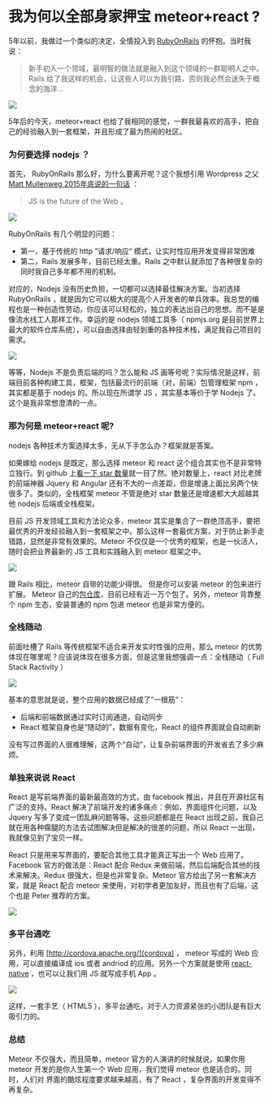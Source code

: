 # 我为何以全部身家押宝 meteor+react ?

5年以前，我做过一个类似的决定，全情投入到 [RubyOnRails](http://happypeter.github.io/ruby-on-rails.html) 的怀抱。当时我说：

> 新手初入一个领域，最明智的做法就是融入到这个领域的一群聪明人之中。Rails 给了我这样的机会，让这些人可以为我引路，否则我必然会迷失于概念的海洋...

![](http://media.haoduoshipin.com/pic/haoduo/180/rails-meteor.png)

5年后的今天，meteor+react 也给了我相同的感觉，一群我最喜欢的高手，把自己的经验融入到一套框架，并且形成了最为热闹的社区。

### 为何要选择 nodejs ？

首先， RubyOnRails 那么好，为什么要离开呢？这个我想引用 Wordpress 之父 [Matt Mullenweg 2015年底说的一句话](http://wesbos.com/learn-javascript/) ：

> JS is the future of the Web 。

![](http://media.haoduoshipin.com/pic/haoduo/180/matt-js.png)


RubyOnRails 有几个明显的问题：

- 第一，基于传统的 http ”请求/响应“ 模式，让实时性应用开发变得非常困难
- 第二，Rails 发展多年，目前已经太重。Rails 之中默认就添加了各种很复杂的同时我自己多年都不用的机制。

对应的，Nodejs 没有历史负担，一切都可以选择最佳解决方案。当初选择 RubyOnRails ，就是因为它可以极大的提高个人开发者的单兵效率。我总觉的编程也是一种创造性劳动，你应该可以轻松的，独立的表达出自己的思想。而不是是像流水线工人那样工作。幸运的是 nodejs 领域工具多（ npmjs.org 是目前世界上最大的软件仓库系统），可以自由选择由轻到重的各种技术栈，满足我自己项目的需求。

![](http://media.haoduoshipin.com/pic/haoduo/180/painter.png)


等等，Nodejs 不是负责后端的吗？怎么能和 JS 画等号呢？实际情况是这样，前端目前各种构建工具，框架，包括最流行的前端（对，前端）包管理框架 npm ，其实都是基于 nodejs 的。所以现在所谓学 JS ，其实基本等价于学 Nodejs 了。这个是我非常想澄清的一点。

### 那为何是 meteor+react 呢?

nodejs 各种技术方案选择太多，无从下手怎么办？框架就是答案。

如果嫁给 nodejs 是既定，那么选择 meteor 和 react 这个组合其实也不是非常特立独行。到 github 上[看一下 star 数量](https://github.com/search?utf8=%E2%9C%93&q=stars%3A%3E%3D10000)就一目了然。绝对数量上，react 对比老牌的前端神器 Jquery 和 Angular 还有不大的一点差距，但是增速上面比另两个快很多了。类似的，全栈框架 meteor 不管是绝对 star 数量还是增速都大大超越其他 nodejs 后端或全栈框架。

目前 JS 开发领域工具和方法论众多，meteor 其实是集合了一群绝顶高手，要把最优秀的开发经验融入到一套框架之中。那么这样一套最优方案，对于防止新手走错路，显然是非常有效果的。Meteor 不仅仅是一个优秀的框架，也是一伙活人，随时会把业界最新的 JS 工具和实践融入到 meteor 框架之中。

![](http://media.haoduoshipin.com/pic/haoduo/180/with-masters.png)


跟 Rails 相比，meteor 自带的功能少得很。 但是你可以安装 meteor 的包来进行扩展。 Meteor 自己的[包仓库](https://atmospherejs.com)，目前已经有近一万个包了。另外，meteor 背靠整个 npm 生态，安装普通的 npm 包进 meteor 也是非常方便的。

### 全栈随动

前面吐槽了 Rails 等传统框架不适合来开发实时性强的应用，那么 meteor 的优势体现在哪里呢？应该说体现在很多方面，但是这里我想强调一点：全栈随动（ Full Stack Ractivity ）

![](http://media.haoduoshipin.com/pic/haoduo/180/fsr.png)


基本的意思就是说，整个应用的数据已经成了”一根筋“：

- 后端和前端数据通过实时订阅通道，自动同步
- React 框架自身也是“随动的”，数据有变化，React 的组件界面就会自动刷新

没有写过界面的人很难理解，这两个“自动”，让复杂前端界面的开发省去了多少麻烦。

### 单独来说说 React

React 是写前端界面的最新最高效的方式，由 facebook 推出，并且在开源社区有广泛的支持。React 解决了前端开发的诸多痛点：例如，界面组件化问题，以及 Jquery 写多了变成一团乱麻问题等等。这些问题都是在 React 出现之前，我自己就在用各种瘸腿的方法去试图解决但是解决的很差的问题，所以 React 一出现，我就像见到了宝贝一样。

React 只是用来写界面的，要配合其他工具才能真正写出一个 Web 应用了。Facebook 官方的做法是：React 配合 Redux 来做前端，然后后端配合其他的技术来解决。Redux 很强大，但是也非常复杂。Meteor 官方给出了另一套解决方案，就是 React 配合 meteor 来使用，对初学者更加友好，而且也有了后端，这个也是 Peter 推荐的方案。

![](http://media.haoduoshipin.com/pic/haoduo/180/no-redux.png)


### 多平台通吃 

另外，利用 [http://cordova.apache.org/](cordova) ， meteor 写成的 Web 应用，可以直接编译成 ios 或者 andriod 的应用。另外一个方案就是使用 [react-native](![](http://media.haoduoshipin.com/pic/haoduo/180/fsr.png)
) ，也可以让我们用 JS 就写成手机 App 。

![](http://media.haoduoshipin.com/pic/haoduo/180/cross-platform.png)

这样，一套手艺（ HTML5 ），多平台通吃，对于人力资源紧张的小团队是有巨大吸引力的。

### 总结

Meteor 不仅强大，而且简单，meteor 官方的人演讲的时候就说，如果你用 meteor 开发的是你人生第一个 Web 应用，我们觉得 meteor 也是适合的。同时，人们对
界面的酷炫程度要求越来越高，有了 React ，复杂界面的开发变得不再复杂。
